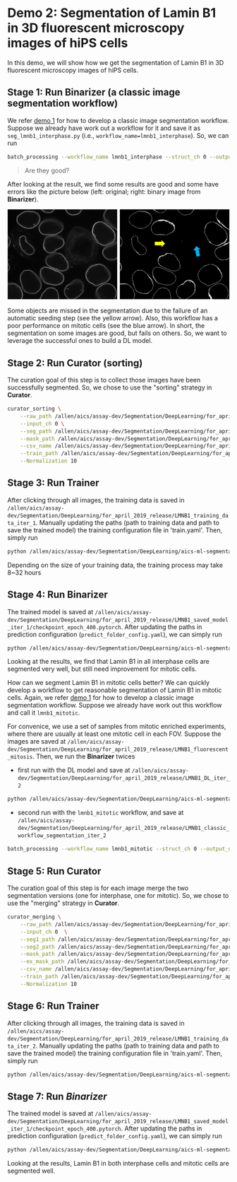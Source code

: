 # Demo 2: Segmentation of Lamin B1 in 3D fluorescent microscopy images of hiPS cells 

In this demo, we will show how we get the segmentation of Lamin B1 in 3D fluorescent microscopy images of hiPS cells. 

## Stage 1: Run **Binarizer** (a classic image segmentation workflow)

We refer [demo 1](./demo_1.md) for how to develop a classic image segmentation workflow. Suppose we already have work out a workflow for it and save it as `seg_lmnb1_interphase.py` (i.e., `workflow_name=lmnb1_interphase`). So, we can run 

```bash
batch_processing --workflow_name lmnb1_interphase --struct_ch 0 --output_dir /allen/aics/assay-dev/Segmentation/DeepLearning/for_april_2019_release/LMNB1_classic_workflow_segmentation_iter_1 per_dir --input_dir  /allen/aics/assay-dev/Segmentation/DeepLearning/for_april_2019_release/LMNB1_fluorescent --data_type .tiff
```

> Are they good?

After looking at the result, we find some results are good and some have errors like the picture below (left: original; right: binary image from **Binarizer**). 

![wf1 pic](./wf_pic.png)

Some objects are missed in the segmentation due to the failure of an automatic seeding step (see the yellow arrow). Also, this workflow has a poor performance on mitotic cells (see the blue arrow). In short, the segmentation on some images are good, but fails on others. So, we want to leverage the successful ones to build a DL model.

## Stage 2: Run **Curator** (sorting)

The curation goal of this step is to collect those images have been successfully segmented. So, we chose to use the "sorting" strategy in **Curator**. 

```bash
curator_sorting \
    --raw_path /allen/aics/assay-dev/Segmentation/DeepLearning/for_april_2019_release/LMNB1_fluorescent \
    --input_ch 0 \
    --seg_path /allen/aics/assay-dev/Segmentation/DeepLearning/for_april_2019_release/LMNB1_classic_workflow_segmentation_iter_1 \
    --mask_path /allen/aics/assay-dev/Segmentation/DeepLearning/for_april_2019_release/LMNB1_mask_iter_1 \
    --csv_name /allen/aics/assay-dev/Segmentation/DeepLearning/for_april_2019_release/sorting_test.csv \
    --train_path /allen/aics/assay-dev/Segmentation/DeepLearning/for_april_2019_release/LMNB1_training_data_iter_1 \
    --Normalization 10
```

## Stage 3: Run **Trainer** 

After clicking through all images, the training data is saved in `/allen/aics/assay-dev/Segmentation/DeepLearning/for_april_2019_release/LMNB1_training_data_iter_1`. Manually updating the paths (path to training data and path to save the trained model) the training configuration file in 'train.yaml'. Then, simply run

```bash
python /allen/aics/assay-dev/Segmentation/DeepLearning/aics-ml-segmentation/aicsmlsegment/bin/train.py --config /allen/aics/assay-dev/Segmentation/DeepLearning/aics-ml-segmentation/configs/train_config.yaml
```

Depending on the size of your training data, the training process may take 8~32 hours

## Stage 4: Run **Binarizer**

The trained model is saved at `/allen/aics/assay-dev/Segmentation/DeepLearning/for_april_2019_release/LMNB1_saved_model_iter_1/checkpoint_epoch_400.pytorch`. After updating the paths in prediction configuration (`predict_folder_config.yaml`), we can simply run

```bash
python /allen/aics/assay-dev/Segmentation/DeepLearning/aics-ml-segmentation/aicsmlsegment/bin/predict.py --config /allen/aics/assay-dev/Segmentation/DeepLearning/aics-ml-segmentation/configs/predict_folder_config.yaml
```

Looking at the results, we find that Lamin B1 in all interphase cells are segmented very well, but still need improvement for mitotic cells. 

How can we segment Lamin B1 in mitotic cells better? We can quickly develop a workflow to get reasonable segmentation of Lamin B1 in mitotic cells. Again, we refer [demo 1](./demo_1.md) for how to develop a classic image segmentation workflow. Suppose we already have work out this workflow and call it `lmnb1_mitotic`.

For convenice, we use a set of samples from mitotic enriched experiments, where there are usually at least one mitotic cell in each FOV. Suppose the images are saved at `/allen/aics/assay-dev/Segmentation/DeepLearning/for_april_2019_release/LMNB1_fluorescent_mitosis`. Then, we run the **Binarizer** twices

* first run with the DL model and save at `/allen/aics/assay-dev/Segmentation/DeepLearning/for_april_2019_release/LMNB1_DL_iter_2`

```bash
python /allen/aics/assay-dev/Segmentation/DeepLearning/aics-ml-segmentation/aicsmlsegment/bin/predict.py --config /allen/aics/assay-dev/Segmentation/DeepLearning/aics-ml-segmentation/configs/predict_folder_config.yaml
```

* second run with the `lmnb1_mitotic` workflow, and save at `/allen/aics/assay-dev/Segmentation/DeepLearning/for_april_2019_release/LMNB1_classic_workflow_segmentation_iter_2`

```bash
batch_processing --workflow_name lmnb1_mitotic --struct_ch 0 --output_dir /allen/aics/assay-dev/Segmentation/DeepLearning/for_april_2019_release/LMNB1_classic_workflow_segmentation_iter_2 per_dir --input_dir /allen/aics/assay-dev/Segmentation/DeepLearning/for_april_2019_release/LMNB1_fluorescent_mitosis --data_type .tiff
```

## Stage 5: Run **Curator**

The curation goal of this step is for each image merge the two segmentation versions (one for interphase, one for mitotic). So, we chose to use the "merging" strategy in **Curator**.

```bash
curator_merging \
    --raw_path /allen/aics/assay-dev/Segmentation/DeepLearning/for_april_2019_release/LMNB1_fluorescent_mitosis/  \
    --input_ch 0  \
    --seg1_path /allen/aics/assay-dev/Segmentation/DeepLearning/for_april_2019_release/LMNB1_DL_iter_2/ \
    --seg2_path /allen/aics/assay-dev/Segmentation/DeepLearning/for_april_2019_release/LMNB1_classic_workflow_segmentation_iter_2 \
    --mask_path /allen/aics/assay-dev/Segmentation/DeepLearning/for_april_2019_release/LMNB1_mask_iter_2   \
    --ex_mask_path /allen/aics/assay-dev/Segmentation/DeepLearning/for_april_2019_release/LMNB1_excluding_mask_iter_2 \
    --csv_name /allen/aics/assay-dev/Segmentation/DeepLearning/for_april_2019_release/merging_test.csv  \
    --train_path /allen/aics/assay-dev/Segmentation/DeepLearning/for_april_2019_release/LMNB1_training_data_iter_2 \
    --Normalization 10
```

## Stage 6: Run **Trainer**

After clicking through all images, the training data is saved in `/allen/aics/assay-dev/Segmentation/DeepLearning/for_april_2019_release/LMNB1_training_data_iter_2`. Manually updating the paths (path to training data and path to save the trained model) the training configuration file in 'train.yaml'. Then, simply run

```bash
python /allen/aics/assay-dev/Segmentation/DeepLearning/aics-ml-segmentation/aicsmlsegment/bin/train.py --config /allen/aics/assay-dev/Segmentation/DeepLearning/aics-ml-segmentation/configs/train_config.yaml
```
## Stage 7: Run *Binarizer*

The trained model is saved at `/allen/aics/assay-dev/Segmentation/DeepLearning/for_april_2019_release/LMNB1_saved_model_iter_1/checkpoint_epoch_400.pytorch`. After updating the paths in prediction configuration (`predict_folder_config.yaml`), we can simply run

```bash
python /allen/aics/assay-dev/Segmentation/DeepLearning/aics-ml-segmentation/aicsmlsegment/bin/predict.py --config /allen/aics/assay-dev/Segmentation/DeepLearning/aics-ml-segmentation/configs/predict_folder_config.yaml
```

Looking at the results, Lamin B1 in both interphase cells and mitotic cells are segmented well. 
